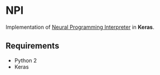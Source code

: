 # NPI

Implementation of [Neural Programming Interpreter](https://arxiv.org/abs/1511.06279) in **Keras**.

## Requirements

- Python 2
- Keras

